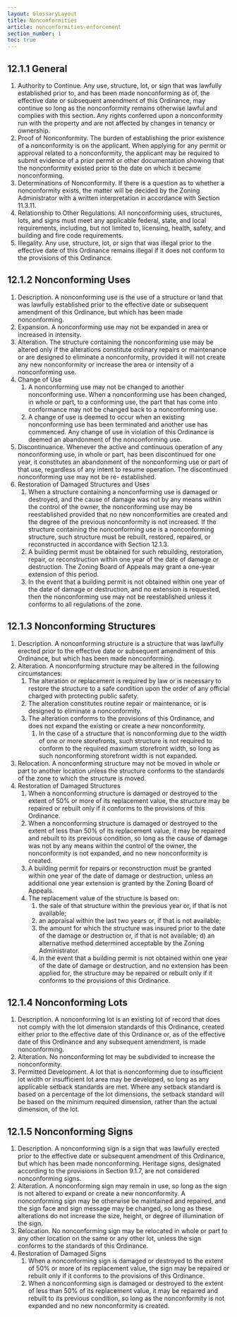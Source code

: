```yaml
---
layout: GlossaryLayout
title: Nonconformities
article: nonconformities-enforcement
section_number: 1
toc: true
---
```


## 12.1.1 General

1. Authority to Continue. Any use, structure, lot, or sign that was lawfully established prior to, and has been made nonconforming as of, the effective date or subsequent amendment of this Ordinance, may continue so long as the nonconformity remains otherwise lawful and
   complies with this section. Any rights conferred upon a nonconformity run with the property and are not affected by changes in tenancy or ownership.
2. Proof of Nonconformity. The burden of establishing the prior existence of a nonconformity is on
   the applicant. When applying for any permit or approval related to a nonconformity, the applicant may be required to submit evidence of a prior permit or other documentation showing that the nonconformity existed prior to the date on which it became nonconforming.
3. Determinations of Nonconformity. If there is a question as to whether a nonconformity exists, the matter will be decided by the Zoning Administrator with a written interpretation in accordance with Section 11.3.11.
4. Relationship to Other Regulations. All nonconforming uses, structures, lots, and signs must meet any applicable federal, state, and local requirements, including, but not limited to, licensing, health, safety, and building and fire code requirements.
5. Illegality. Any use, structure, lot, or sign that was illegal prior to the effective date of this Ordinance remains illegal if it does not conform to the provisions of this Ordinance.

## 12.1.2 Nonconforming Uses

1. Description. A nonconforming use is the use of a structure or land that was lawfully established prior to the effective date or subsequent amendment of this Ordinance, but which has been made nonconforming.
2. Expansion. A nonconforming use may not be expanded in area or increased in intensity.
3. Alteration. The structure containing the nonconforming use may be altered only if the alterations constitute ordinary repairs or maintenance or are designed to eliminate a
   nonconformity, provided it will not create any new nonconformity or increase the area or intensity of a nonconforming use.
4. Change of Use
   1. A nonconforming use may not be changed to another nonconforming use. When a nonconforming use has been changed, in whole or part, to a conforming use, the part that has come into conformance may not be changed back to a nonconforming use.
   2. A change of use is deemed to occur when an existing nonconforming use has been terminated and another use has commenced. Any change of use in violation of this Ordinance is deemed an abandonment of the nonconforming use.
5. Discontinuance. Whenever the active and continuous operation of any nonconforming use, in whole or part, has been discontinued for one year, it constitutes an abandonment of the nonconforming use or part of that use,
   regardless of any intent to resume operation. The discontinued nonconforming use may not be re- established.
6. Restoration of Damaged Structures and Uses
   1. When a structure containing a nonconforming use is damaged or destroyed, and the cause of damage was not by any means within the control of the owner, the nonconforming use may be reestablished provided that no new nonconformities are created and the degree of the previous nonconformity is not increased. If the structure containing the nonconforming use is a nonconforming structure, such structure must be rebuilt, restored, repaired, or reconstructed in accordance with Section 12.1.3.
   2. A building permit must be obtained for such rebuilding, restoration, repair, or reconstruction within one year of the date of damage or destruction. The Zoning Board of Appeals may grant a one-year extension of this period.
   3. In the event that a building permit is not obtained within one year of the date of damage or destruction, and no extension is requested, then the nonconforming use may not be reestablished unless it conforms to all regulations of the zone.

## 12.1.3 Nonconforming Structures

1. Description. A nonconforming structure is a structure that was lawfully erected prior to the effective date or subsequent amendment of this Ordinance, but which has been made nonconforming.
2. Alteration. A nonconforming structure may be altered in the following circumstances:
   1. The alteration or replacement is required by law or is necessary to restore the structure to a safe condition upon the order of any official charged with protecting public safety.
   2. The alteration constitutes routine repair or maintenance, or is designed to eliminate a nonconformity.
   3. The alteration conforms to the provisions of this Ordinance, and does not expand the existing or create a new nonconformity.
      1. In the case of a structure that is nonconforming due to the width of one or more storefronts, such structure is not required to conform to the required maximum storefront width, so long as such nonconforming storefront width is not expanded.
3. Relocation. A nonconforming structure may not be moved in whole or part to another location unless the structure conforms to the standards of the zone to which the structure is moved.
4. Restoration of Damaged Structures
   1. When a nonconforming structure is damaged or destroyed to the extent of 50% or more of its replacement value, the structure may be repaired or rebuilt only if it conforms to the provisions of this Ordinance.
   2. When a nonconforming structure is damaged or destroyed to the extent of less than 50% of its replacement value, it may be repaired and rebuilt to its previous condition, so long as the cause of damage was not by any means within the control of the owner, the nonconformity is not expanded, and no new nonconformity is created.
   3. A building permit for repairs or reconstruction must be granted within one year of the date of damage or destruction, unless an additional one year extension is granted by the Zoning Board of Appeals.
   4. The replacement value of the structure is based on:
      1. the sale of that structure within the previous year or, if that is not available;
      2. an appraisal within the last two years or, if that is not available;
      3. the amount for which the structure was insured prior to the date of the damage or destruction or, if that is not available; d) an alternative method determined acceptable by the Zoning Administrator.
      4. In the event that a building permit is not obtained within one year of the date of damage or destruction, and no extension has been applied for, the structure may be repaired or rebuilt only if it conforms to the provisions of this Ordinance.

## 12.1.4 Nonconforming Lots

1. Description. A nonconforming lot is an existing lot of record that does not comply with the lot dimension standards of this Ordinance, created either prior to the effective date of this Ordinance or, as of the effective date of this Ordinance
   and any subsequent amendment, is made nonconforming.
2. Alteration. No nonconforming lot may be subdivided to increase the nonconformity.
3. Permitted Development. A lot that is nonconforming due to insufficient lot width or insufficient lot area may be developed, so long as any applicable setback standards are met. Where any setback standard is based on a percentage of the lot dimensions, the setback standard will be based on the minimum required dimension, rather than the actual dimension, of the lot.

## 12.1.5 Nonconforming Signs

1. Description. A nonconforming sign is a sign that was lawfully erected prior to the effective date or subsequent amendment of this Ordinance, but which has been made nonconforming. Heritage signs, designated according to the provisions in Section 9.1.7, are not considered nonconforming signs.
2. Alteration. A nonconforming sign may remain in use, so long as the sign is not altered to expand or create a new nonconformity. A nonconforming sign may be otherwise be maintained and repaired, and the sign face and sign message may be changed, so long as these alterations do not increase the size, height, or degree of illumination of the sign.
3. Relocation. No nonconforming sign may be relocated in whole or part to any other location on the same or any other lot, unless the sign conforms to the standards of this Ordinance.
4. Restoration of Damaged Signs
   1. When a nonconforming sign is damaged or destroyed to the extent of 50% or more of its replacement value, the sign may be repaired or rebuilt only if it conforms to the provisions of this Ordinance.
   2. When a nonconforming sign is damaged or destroyed to the extent of less than 50% of its replacement value, it may be repaired and rebuilt to its previous condition, so long as the nonconformity is not expanded and no new nonconformity is created.
